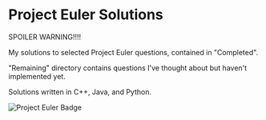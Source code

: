 # Project Euler Solutions
SPOILER WARNING!!!!

My solutions to selected Project Euler questions, contained in "Completed".

"Remaining" directory contains questions I've thought about but haven't implemented yet.

Solutions written in C++, Java, and Python.

![Project Euler Badge](https://projecteuler.net/profile/joshkol1.png)

